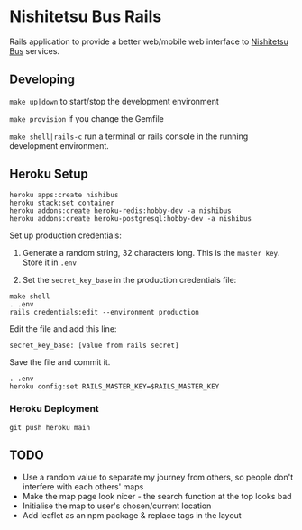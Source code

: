 # Nishitetsu Bus Rails

Rails application to provide a better web/mobile web interface to [Nishitetsu
Bus](https://www.nishitetsu.jp/bus/) services.

## Developing

`make up|down` to start/stop the development environment

`make provision` if you change the Gemfile

`make shell|rails-c` run a terminal or rails console in the running development environment.

## Heroku Setup

```
heroku apps:create nishibus
heroku stack:set container
heroku addons:create heroku-redis:hobby-dev -a nishibus
heroku addons:create heroku-postgresql:hobby-dev -a nishibus
```

Set up production credentials:

1. Generate a random string, 32 characters long. This is the `master key`. Store it in `.env`

2. Set the `secret_key_base` in the production credentials file:

```
make shell
. .env
rails credentials:edit --environment production
```

Edit the file and add this line:

```
secret_key_base: [value from rails secret]
```

Save the file and commit it.

```
. .env
heroku config:set RAILS_MASTER_KEY=$RAILS_MASTER_KEY
```

### Heroku Deployment

```
git push heroku main
```

## TODO

- Use a random value to separate my journey from others, so people don't interfere with each others' maps
- Make the map page look nicer - the search function at the top looks bad
- Initialise the map to user's chosen/current location
- Add leaflet as an npm package & replace tags in the layout
